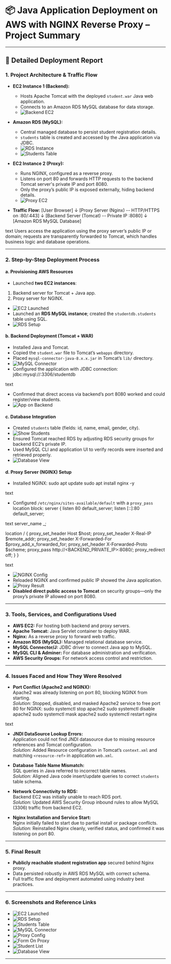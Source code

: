 
# 📦 Java Application Deployment on AWS with NGINX Reverse Proxy – Project Summary

---

## 📝 Detailed Deployment Report

### 1. Project Architecture & Traffic Flow

- **EC2 Instance 1 (Backend):**
  - Hosts Apache Tomcat with the deployed `student.war` Java web application.
  - Connects to an Amazon RDS MySQL database for data storage.
  - ![Backend EC2](./images/ec2-backend.png)

- **Amazon RDS (MySQL):**
  - Central managed database to persist student registration details.
  - `students` table is created and accessed by the Java application via JDBC.
  - ![RDS Instance](./images/rds-created.png)
  - ![Students Table](./images/table-created.png)

- **EC2 Instance 2 (Proxy):**
  - Runs NGINX, configured as a reverse proxy.
  - Listens on port 80 and forwards HTTP requests to the backend Tomcat server's private IP and port 8080.
  - Only the proxy’s public IP is exposed externally, hiding backend details.
  - ![Proxy EC2](./images/ec2-launched.png)

- **Traffic Flow:**
[User Browser]
↓
[Proxy Server (Nginx) -- HTTP/HTTPS on :80/:443]
↓
[Backend Server (Tomcat) -- Private IP :8080]
↓
[Amazon RDS MySQL Database]

text
Users access the application using the proxy server’s public IP or domain; requests are transparently forwarded to Tomcat, which handles business logic and database operations.

---

### 2. Step-by-Step Deployment Process

#### a. Provisioning AWS Resources
- Launched **two EC2 instances**:
1. Backend server for Tomcat + Java app.
2. Proxy server for NGINX.
- ![EC2 Launched](./images/ec2-launched.png)
- Launched an **RDS MySQL instance**; created the `studentdb.students` table using SQL.
- ![RDS Setup](./images/rds-created.png)

#### b. Backend Deployment (Tomcat + WAR)
- Installed Java and Tomcat.
- Copied the `student.war` file to Tomcat’s `webapps` directory.
- Placed `mysql-connector-java-8.x.x.jar` in Tomcat’s `lib/` directory.
- ![MySQL Connector](./images/mysql-connector.png)
- Configured the application with JDBC connection:
jdbc:mysql://<RDS-endpoint>:3306/studentdb

text
- Confirmed that direct access via backend’s port 8080 worked and could register/view students.
- ![App on Backend](./images/filled-form.png)

#### c. Database Integration
- Created `students` table (fields: id, name, email, gender, city).
- ![Show Students](./images/see-studentlist.png)
- Ensured Tomcat reached RDS by adjusting RDS security groups for backend EC2’s private IP.
- Used MySQL CLI and application UI to verify records were inserted and retrieved properly.
- ![Database View](./images/db-studentlist.png)

#### d. Proxy Server (NGINX) Setup
- Installed NGINX:
sudo apt update
sudo apt install nginx -y

text
- Configured `/etc/nginx/sites-available/default` with a `proxy_pass` location block:
server {
listen 80 default_server;
listen [::]:80 default_server;

text
  server_name _;

  location / {
      proxy_set_header Host $host;
      proxy_set_header X-Real-IP $remote_addr;
      proxy_set_header X-Forwarded-For $proxy_add_x_forwarded_for;
      proxy_set_header X-Forwarded-Proto $scheme;
      proxy_pass http://<BACKEND_PRIVATE_IP>:8080/;
      proxy_redirect off;
  }
}

text
- ![NGINX Config](./images/proxy-locationblock.png)
- Reloaded NGINX and confirmed public IP showed the Java application.
- ![Proxy Result](./images/seenfromproxyip-registryform.png)
- **Disabled direct public access to Tomcat** on security groups—only the proxy’s private IP allowed on port 8080.

---

### 3. Tools, Services, and Configurations Used

- **AWS EC2:** For hosting both backend and proxy servers.
- **Apache Tomcat:** Java Servlet container to deploy WAR.
- **Nginx:** As a reverse proxy to forward web traffic.
- **Amazon RDS (MySQL):** Managed relational database service.
- **MySQL Connector/J:** JDBC driver to connect Java app to MySQL.
- **MySQL CLI & Adminer:** For database administration and verification.
- **AWS Security Groups:** For network access control and restriction.

---

### 4. Issues Faced and How They Were Resolved

- **Port Conflict (Apache2 and NGINX):**  
Apache2 was already listening on port 80, blocking NGINX from starting.  
*Solution:* Stopped, disabled, and masked Apache2 service to free port 80 for NGINX:
sudo systemctl stop apache2
sudo systemctl disable apache2
sudo systemctl mask apache2
sudo systemctl restart nginx

text

- **JNDI DataSource Lookup Errors:**  
Application could not find JNDI datasource due to missing resource references and Tomcat configuration.  
*Solution:* Added Resource configuration in Tomcat’s `context.xml` and matching `<resource-ref>` in application `web.xml`.

- **Database Table Name Mismatch:**  
SQL queries in Java referred to incorrect table names.  
*Solution:* Aligned Java code insert/update queries to correct `students` table schema.

- **Network Connectivity to RDS:**  
Backend EC2 was initially unable to reach RDS port.  
*Solution:* Updated AWS Security Group inbound rules to allow MySQL (3306) traffic from backend EC2.

- **Nginx Installation and Service Start:**  
Nginx initially failed to start due to partial install or package conflicts.  
*Solution:* Reinstalled Nginx cleanly, verified status, and confirmed it was listening on port 80.

---

### 5. Final Result

- **Publicly reachable student registration app** secured behind Nginx proxy.
- Data persisted robustly in AWS RDS MySQL with correct schema.
- Full traffic flow and deployment automated using industry best practices.

---

### 6. Screenshots and Reference Links

- ![EC2 Launched](./images/ec2-launched.png)
- ![RDS Setup](./images/rds-created.png)
- ![Students Table](./images/table-created.png)
- ![MySQL Connector](./images/mysql-connector.png)
- ![Proxy Config](./images/proxy-locationblock.png)
- ![Form On Proxy](./images/proxyIP.png)
- ![Student List](./images/see-studentlist.png)
- ![Database View](./images/db-studentlist.png)

---
